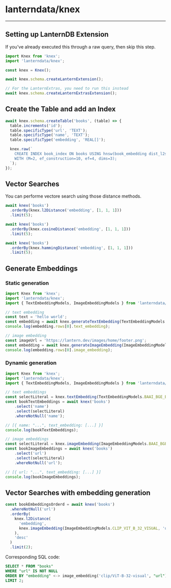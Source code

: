 # lanterndata/knex

---

## Setting up LanternDB Extension

If you've already executed this through a raw query, then skip this step.

```js
import Knex from 'knex';
import 'lanterndata/knex';

const knex = Knex();

await knex.schema.createLanternExtension();

// For the LanternExtras, you need to run this instead
await knex.schema.createLanternExtrasExtension();
```

## Create the Table and add an Index

```js
await knex.schema.createTable('books', (table) => {
  table.increments('id');
  table.specificType('url', 'TEXT');
  table.specificType('name', 'TEXT');
  table.specificType('embedding', 'REAL[]');

  knex.raw(`
    CREATE INDEX book_index ON books USING hnsw(book_embedding dist_l2sq_ops)
    WITH (M=2, ef_construction=10, ef=4, dims=3);
  `);
});
```

## Vector Searches

You can performe vectore search using those distance methods.

```js
await knex('books')
  .orderBy(knex.l2Distance('embedding', [1, 1, 1]))
  .limit(5);

await knex('books')
  .orderBy(knex.cosineDistance('embedding', [1, 1, 1]))
  .limit(5);

await knex('books')
  .orderBy(knex.hammingDistance('embedding', [1, 1, 1]))
  .limit(5);
```

## Generate Embeddings

### Static generation

```js
import Knex from 'knex';
import 'lanterndata/knex';
import { TextEmbeddingModels, ImageEmbeddingModels } from 'lanterndata/embeddings';

// text embedding
const text = 'hello world';
const embedding = await knex.generateTextEmbedding(TextEmbeddingModels.BAAI_BGE_BASE_EN, text);
console.log(embedding.rows[0].text_embedding);

// image embedding
const imageUrl = 'https://lantern.dev/images/home/footer.png';
const embedding = await knex.generateImageEmbedding(ImageEmbeddingModels.CLIP_VIT_B_32_VISUAL, imageUrl);
console.log(embedding.rows[0].image_embedding);
```

### Dynamic generation

```js
import Knex from 'knex';
import 'lanterndata/knex';
import { TextEmbeddingModels, ImageEmbeddingModels } from 'lanterndata/embeddings';

// text embeddings
const selectLiteral = knex.textEmbedding(TextEmbeddingModels.BAAI_BGE_BASE_EN, 'name');
const bookTextEmbeddings = await knex('books')
    .select('name')
    .select(selectLiteral)
    .whereNotNull('name');

// [{ name: "...", text_embedding: [...] }]
console.log(bookTextEmbeddings);

// image embeddings
const selectLiteral = knex.imageEmbedding(ImageEmbeddingModels.BAAI_BGE_BASE_EN, 'url');
const bookImageEmbeddings = await knex('books')
    .select('url')
    .select(selectLiteral)
    .whereNotNull('url');

// [{ url: "...", text_embedding: [...] }]
console.log(bookImageEmbeddings);
```

## Vector Searches with embedding generation

```js
const bookEmbeddingsOrderd = await knex('books')
  .whereNotNull('url')
  .orderBy(
    knex.l2Distance(
      'embedding',
      knex.imageEmbedding(ImageEmbeddingModels.CLIP_VIT_B_32_VISUAL, 'url')
    ),
    'desc'
  )
  .limit(2);
```

Corresponding SQL code:

```sql
SELECT * FROM "books"
WHERE "url" IS NOT NULL
ORDER BY "embedding" <-> image_embedding('clip/ViT-B-32-visual', "url") DESC
LIMIT 2;
```
